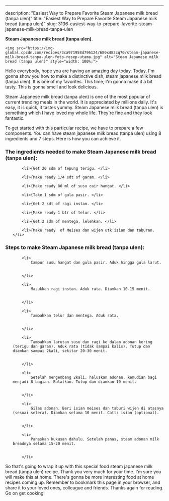 ---
description: "Easiest Way to Prepare Favorite Steam Japanese milk bread (tanpa ulen)"
title: "Easiest Way to Prepare Favorite Steam Japanese milk bread (tanpa ulen)"
slug: 3136-easiest-way-to-prepare-favorite-steam-japanese-milk-bread-tanpa-ulen

<p>
	<strong>Steam Japanese milk bread (tanpa ulen)</strong>. 
	
</p>
<p>
	
	<img src="https://img-global.cpcdn.com/recipes/3ca971958d796124/680x482cq70/steam-japanese-milk-bread-tanpa-ulen-foto-resep-utama.jpg" alt="Steam Japanese milk bread (tanpa ulen)" style="width: 100%;">
	
	
</p>
<p>
	Hello everybody, hope you are having an amazing day today. Today, I'm gonna show you how to make a distinctive dish, steam japanese milk bread (tanpa ulen). It is one of my favorites. This time, I'm gonna make it a bit tasty. This is gonna smell and look delicious.
</p>
	
<p>
	Steam Japanese milk bread (tanpa ulen) is one of the most popular of current trending meals in the world. It is appreciated by millions daily. It's easy, it is quick, it tastes yummy. Steam Japanese milk bread (tanpa ulen) is something which I have loved my whole life. They're fine and they look fantastic.
</p>
<p>
	
</p>

<p>
To get started with this particular recipe, we have to prepare a few components. You can have steam japanese milk bread (tanpa ulen) using 8 ingredients and 7 steps. Here is how you can achieve it.
</p>

<h3>The ingredients needed to make Steam Japanese milk bread (tanpa ulen):</h3>

<ol>
	
		<li>{Get 20 sdm of tepung terigu. </li>
	
		<li>{Make ready 1/4 sdt of garam. </li>
	
		<li>{Make ready 80 ml of susu cair hangat. </li>
	
		<li>{Take 1 sdm of gula pasir. </li>
	
		<li>{Get 2 sdt of ragi instan. </li>
	
		<li>{Make ready 1 btr of telur. </li>
	
		<li>{Get 2 sdm of mentega, lelehkan. </li>
	
		<li>{Make ready  of Meises dan wijen utk isian dan taburan. </li>
	
</ol>
<p>
	
</p>

<h3>Steps to make Steam Japanese milk bread (tanpa ulen):</h3>

<ol>
	
		<li>
			Campur susu hangat dan gula pasir. Aduk hingga gula larut.
			
			
		</li>
	
		<li>
			Masukkan ragi instan. Aduk rata. Diamkan 10-15 menit.
			
			
		</li>
	
		<li>
			Tambahkan telur dan mentega. Aduk rata.
			
			
		</li>
	
		<li>
			Tambahkan larutan susu dan ragi ke dalam adonan kering (terigu dan garam). Aduk rata (tidak sampai kalis). Tutup dan diamkan sampai 2kali, sekitar 20-30 menit.
			
			
		</li>
	
		<li>
			Setelah mengembang 2kali, haluskan adonan, kemudian bagi menjadi 8 bagian. Bulatkan. Tutup dan diamkan 10 menit.
			
			
		</li>
	
		<li>
			Gilas adonan. Beri isian meises dan taburi wijen di atasnya (sesuai selera). Diamkan selama 10 menit. Catt: isian (optional).
			
			
		</li>
	
		<li>
			Panaskan kukusan dahulu. Setelah panas, steam adonan milk breadnya selama 15-20 menit.
			
			
		</li>
	
</ol>

<p>
	
</p>

<p>
	So that's going to wrap it up with this special food steam japanese milk bread (tanpa ulen) recipe. Thank you very much for your time. I'm sure you will make this at home. There's gonna be more interesting food at home recipes coming up. Remember to bookmark this page in your browser, and share it to your loved ones, colleague and friends. Thanks again for reading. Go on get cooking!
</p>
